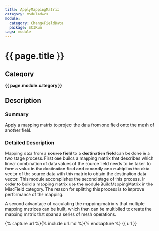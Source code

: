 ```yaml
---
title: ApplyMappingMatrix
category: moduledocs
module:
  category: ChangeFieldData
  package: SCIRun
tags: module
---
```


# {{ page.title }}

## Category

**{{ page.module.category }}**

## Description

### Summary

Apply a mapping matrix to project the data from one field onto the mesh of another field.

### Detailed Description

Mapping data from a **source field** to a **destination field** can be done in a two stage process. First one builds a mapping matrix that describes which linear combination of data values of the source field needs to be taken to form a value in the destination field and secondly one multiplies the data vector of the source data with this matrix to obtain the destination data vector. This module accomplishes the second stage of this process. In order to build a mapping matrix use the module [BuildMappingMatrix](buildmappingmatrix) in the MiscField category. The reason for splitting this process is to improve performance of the mapping.

A second advantage of calculating the mapping matrix is that multiple mapping matrices can be built, which then can be multiplied to create the mapping matrix that spans a series of mesh operations.

{% capture url %}{% include url.md %}{% endcapture %}
{{ url }}
